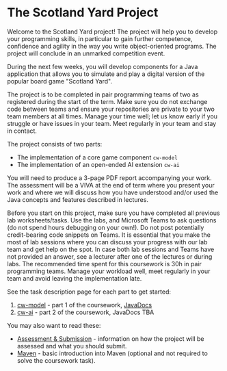 The Scotland Yard Project
=========================

Welcome to the Scotland Yard project!
The project will help you to develop your programming skills, in particular to gain further
competence, confidence and agility in the way you write object-oriented programs. The project will
conclude in an unmarked competition event.

During the next few weeks, you will develop components for a Java application that allows you to
simulate and play a digital version of the popular board game "Scotland Yard".

The project is to be completed in pair programming teams of two as registered during the start of
the term. Make sure you do not exchange code between teams and ensure your repositories are private
to your two team members at all times. Manage your time well; let us know early if you struggle or
have issues in your team. Meet regularly in your team and stay in contact.

The project consists of two parts:

* The implementation of a core game component `cw-model`
* The implementation of an open-ended AI extension `cw-ai`

You will need to produce a 3-page PDF report accompanying your work. The assessment will be a VIVA
at the end of term where you present your work and where we will discuss how you have understood
and/or used the Java concepts and features described in lectures.

Before you start on this project, make sure you have completed all previous lab worksheets/tasks.
Use the labs, and Microsoft Teams to ask questions (do not spend hours debugging on your own!). Do
not post potentially credit-bearing code snippets on Teams. It is essential that you make the most
of lab sessions where you can discuss your progress with our lab team and get help on the spot. In
case both lab sessions and Teams have not provided an answer, see a lecturer after one of the
lectures or during labs. The recommended time spent for this coursework is 30h in pair programming
teams. Manage your workload well, meet regularly in your team and avoid leaving the implementation
late.

See the task description page for each part to get started:

1. [cw-model](cw-model.md) - part 1 of the coursework, [JavaDocs](https://uob-oop.github.io/coms10017/summative/apidocs/) 
2. [cw-ai](cw-ai.md) - part 2 of the coursework, JavaDocs TBA


You may also want to read these:

* [Assessment & Submission](assessment.md) - information on how the project will be assessed and what
  you should submit.
* [Maven](maven.md) - basic introduction into Maven (optional and not required to solve the
  coursework task).
